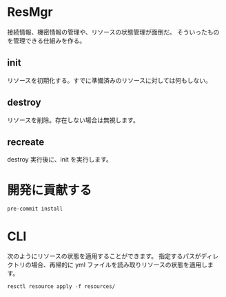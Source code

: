 # ResMgr

接続情報、機密情報の管理や、リソースの状態管理が面倒だ。
そういったものを管理できる仕組みを作る。

## init

リソースを初期化する。すでに準備済みのリソースに対しては何もしない。

## destroy

リソースを削除。存在しない場合は無視します。

## recreate

destroy 実行後に、init を実行します。



# 開発に貢献する


```
pre-commit install
```


# CLI

次のようにリソースの状態を適用することができます。
指定するパスがディレクトリの場合、再帰的に yml ファイルを読み取りリソースの状態を適用します。

```
resctl resource apply -f resources/
```
